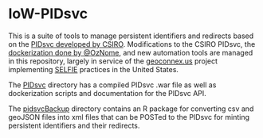 # IoW-PIDsvc

This is a suite of tools to manage persistent identifiers and redirects based on the [PIDsvc developed by CSIRO](https://github.com/SISS/PID). Modifications to the CSIRO PIDsvc, the [dockerization done by @OzNome](https://github.com/oznome/pidsvc-docker), and new automation tools are managed in this repository, largely in service of the [geoconnex.us](https://github.com/internetofwater/geoconnex.us) project implementing [SELFIE](https://github.com/opengeospatial/SELFIE) practices in the United States.

The [PIDsvc](PIDsvc) directory has a compiled PIDsvc .war file as well as dockerization scripts and documentation for the PIDsvc API.

The [pidsvcBackup](pidsvcBackup) directory contains an R package for converting csv and geoJSON files into xml files that can be POSTed to the PIDsvc for minting persistent identifiers and their redirects. 
